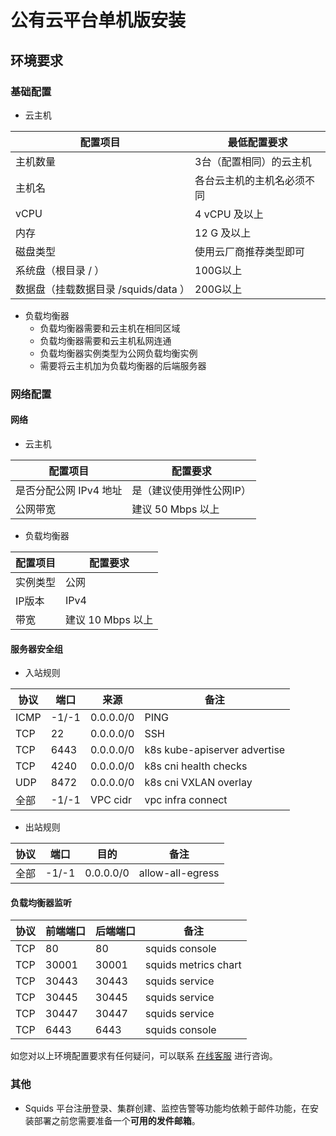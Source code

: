 # 公有云平台单机版安装

## 环境要求

### 基础配置

* 云主机

| 配置项目                      | 最低配置要求        |
|---------------------------|---------------|
| 主机数量                      | 3台（配置相同）的云主机  |
| 主机名                       | 各台云主机的主机名必须不同 |
| vCPU                      | 4 vCPU 及以上    |
| 内存                        | 12 G 及以上      |
| 磁盘类型                      | 使用云厂商推荐类型即可   |
| 系统盘（根目录 / ）               | 100G以上        |
| 数据盘（挂载数据目录 /squids/data ） | 200G以上        |

* 负载均衡器
    * 负载均衡器需要和云主机在相同区域
    * 负载均衡器需要和云主机私网连通
    * 负载均衡器实例类型为公网负载均衡实例
    * 需要将云主机加为负载均衡器的后端服务器

### 网络配置

#### 网络

* 云主机

| 配置项目                      | 配置要求          |
|---------------------------|---------------|
| 是否分配公网 IPv4 地址            | 是（建议使用弹性公网IP） |
| 公网带宽                      | 建议 50 Mbps 以上 |

* 负载均衡器

| 配置项目 | 配置要求          |
|------|---------------|
| 实例类型 | 公网            |
| IP版本 | IPv4          |
| 带宽   | 建议 10 Mbps 以上 |

#### 服务器安全组

* 入站规则

| 协议   | 端口    | 来源        | 备注                           |
|------|-------|-----------|------------------------------|
| ICMP | -1/-1 | 0.0.0.0/0 | PING                         |
| TCP  | 22    | 0.0.0.0/0 | SSH                          |
| TCP  | 6443  | 0.0.0.0/0 | k8s kube-apiserver advertise |
| TCP  | 4240  | 0.0.0.0/0 | k8s cni health checks        |
| UDP  | 8472  | 0.0.0.0/0 | k8s cni VXLAN overlay        |
| 全部   | -1/-1 | VPC cidr  | vpc infra connect            |

* 出站规则

| 协议  | 端口    | 目的        | 备注                           |
|-----|-------|-----------|------------------------------|
| 全部  | -1/-1 | 0.0.0.0/0 | allow-all-egress             |

#### 负载均衡器监听

| 协议  | 前端端口  | 后端端口  | 备注                   |
|-----|-------|-------|----------------------|
| TCP | 80    | 80    | squids console       |
| TCP | 30001 | 30001 | squids metrics chart |
| TCP | 30443 | 30443 | squids service       |
| TCP | 30445 | 30445 | squids service       |
| TCP | 30447 | 30447 | squids service       |
| TCP | 6443  | 6443  | squids console       |

如您对以上环境配置要求有任何疑问，可以联系 [在线客服]() 进行咨询。

### 其他

* Squids 平台注册登录、集群创建、监控告警等功能均依赖于邮件功能，在安装部署之前您需要准备一个**可用的发件邮箱**。


